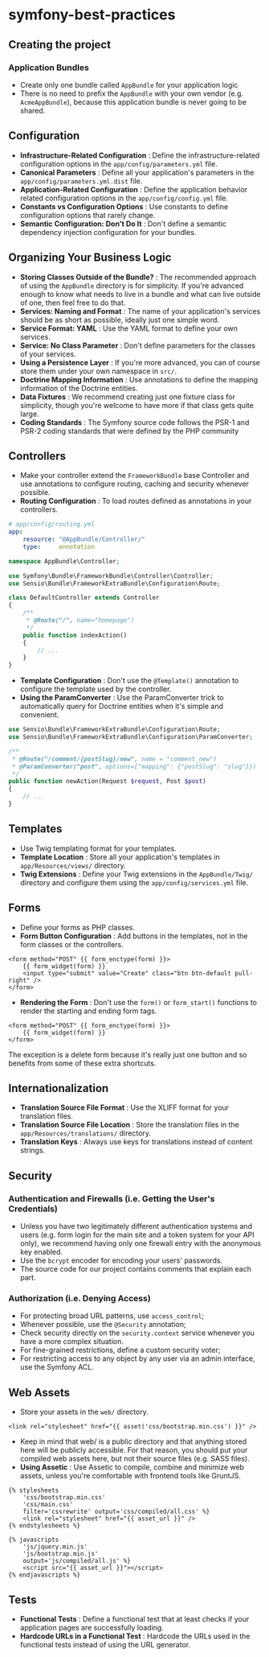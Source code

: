symfony-best-practices
======================

Creating the project
--------------------

### Application Bundles

- Create only one bundle called ``AppBundle`` for your application logic
- There is no need to prefix the ``AppBundle`` with your own vendor (e.g. ``AcmeAppBundle``), because this application bundle is never going to be shared.

Configuration
-------------

- **Infrastructure-Related Configuration** : Define the infrastructure-related configuration options in the ``app/config/parameters.yml`` file.
- **Canonical Parameters** : Define all your application's parameters in the ``app/config/parameters.yml.dist`` file.
- **Application-Related Configuration** : Define the application behavior related configuration options in the ``app/config/config.yml`` file.
- **Constants vs Configuration Options** :  Use constants to define configuration options that rarely change.
- **Semantic Configuration: Don't Do It** : Don't define a semantic dependency injection configuration for your bundles.

Organizing Your Business Logic
------------------------------

- **Storing Classes Outside of the Bundle?** : The recommended approach of using the ``AppBundle`` directory is for simplicity. If you're advanced enough to know what needs to live in a bundle and what can live outside of one, then feel free to do that.
- **Services: Naming and Format** : The name of your application's services should be as short as possible, ideally just one simple word.
- **Service Format: YAML** : Use the YAML format to define your own services.
- **Service: No Class Parameter** : Don't define parameters for the classes of your services.
- **Using a Persistence Layer** : If you're more advanced, you can of course store them under your own namespace in ``src/``.
- **Doctrine Mapping Information** : Use annotations to define the mapping information of the Doctrine entities.
- **Data Fixtures** : We recommend creating just one fixture class for simplicity, though you're welcome to have more if that class gets quite large.
- **Coding Standards** : The Symfony source code follows the PSR-1 and PSR-2 coding standards that were defined by the PHP community

Controllers
-----------

- Make your controller extend the ``FrameworkBundle`` base Controller and use annotations to configure routing, caching and security whenever possible.
- **Routing Configuration** : To load routes defined as annotations in your controllers.
```yml
# app/config/routing.yml
app:
    resource: "@AppBundle/Controller/"
    type:     annotation
```
```php
namespace AppBundle\Controller;

use Symfony\Bundle\FrameworkBundle\Controller\Controller;
use Sensio\Bundle\FrameworkExtraBundle\Configuration\Route;

class DefaultController extends Controller
{
    /**
     * @Route("/", name="homepage")
     */
    public function indexAction()
    {
        // ...
    }
}
```
- **Template Configuration** : Don't use the ``@Template()`` annotation to configure the template used by the controller.
- **Using the ParamConverter** : Use the ParamConverter trick to automatically query for Doctrine entities when it's simple and convenient.
```php
use Sensio\Bundle\FrameworkExtraBundle\Configuration\Route;
use Sensio\Bundle\FrameworkExtraBundle\Configuration\ParamConverter;

/**
 * @Route("/comment/{postSlug}/new", name = "comment_new")
 * @ParamConverter("post", options={"mapping": {"postSlug": "slug"}})
 */
public function newAction(Request $request, Post $post)
{
    // ...
}
```

Templates
---------

- Use Twig templating format for your templates.
- **Template Location** : Store all your application's templates in ``app/Resources/views/`` directory.
- **Twig Extensions** : Define your Twig extensions in the ``AppBundle/Twig/`` directory and configure them using the ``app/config/services.yml`` file.

Forms
-----

- Define your forms as PHP classes.
- **Form Button Configuration** : Add buttons in the templates, not in the form classes or the controllers.
```Twig
<form method="POST" {{ form_enctype(form) }}>
    {{ form_widget(form) }}
    <input type="submit" value="Create" class="btn btn-default pull-right" />
</form>
```
- **Rendering the Form** : Don't use the ``form()`` or ``form_start()`` functions to render the starting and ending form tags.
```Twig
<form method="POST" {{ form_enctype(form) }}>
    {{ form_widget(form) }}
</form>
```
The exception is a delete form because it's really just one button and so benefits from some of these extra shortcuts.

Internationalization
--------------------

- **Translation Source File Format** : Use the XLIFF format for your translation files.
- **Translation Source File Location** : Store the translation files in the ``app/Resources/translations/`` directory.
- **Translation Keys** : Always use keys for translations instead of content strings.

Security
--------

### Authentication and Firewalls (i.e. Getting the User's Credentials)

- Unless you have two legitimately different authentication systems and users (e.g. form login for the main site and a token system for your API only), we recommend having only one firewall entry with the anonymous key enabled.
- Use the ``bcrypt`` encoder for encoding your users' passwords.
- The source code for our project contains comments that explain each part.

### Authorization (i.e. Denying Access)

- For protecting broad URL patterns, use ``access_control``;
- Whenever possible, use the ``@Security`` annotation;
- Check security directly on the ``security.context`` service whenever you have a more complex situation.
- For fine-grained restrictions, define a custom security voter;
- For restricting access to any object by any user via an admin interface, use the Symfony ACL.

Web Assets
----------

- Store your assets in the ``web/`` directory.
```Twig
<link rel="stylesheet" href="{{ asset('css/bootstrap.min.css') }}" />
```
- Keep in mind that web/ is a public directory and that anything stored here will be publicly accessible. For that reason, you should put your compiled web assets here, but not their source files (e.g. SASS files).
- **Using Assetic** : Use Assetic to compile, combine and minimize web assets, unless you're comfortable with frontend tools like GruntJS.
```Twig
{% stylesheets
    'css/bootstrap.min.css'
    'css/main.css'
    filter='cssrewrite' output='css/compiled/all.css' %}
    <link rel="stylesheet" href="{{ asset_url }}" />
{% endstylesheets %}

{% javascripts
    'js/jquery.min.js'
    'js/bootstrap.min.js'
    output='js/compiled/all.js' %}
    <script src="{{ asset_url }}"></script>
{% endjavascripts %}
```

Tests
-----

- **Functional Tests** : Define a functional test that at least checks if your application pages are successfully loading.
- **Hardcode URLs in a Functional Test** : Hardcode the URLs used in the functional tests instead of using the URL generator.
